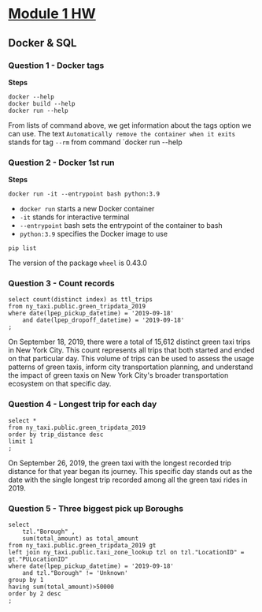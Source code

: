 # [Module 1 HW](https://github.com/DataTalksClub/data-engineering-zoomcamp/blob/main/cohorts/2024/01-docker-terraform/homework.md)
## Docker & SQL
### Question 1 - Docker tags
**Steps**
```
docker --help
docker build --help
docker run --help
```

From lists of command above, we get information about the tags option we can use.
The text `Automatically remove the container when it exits` stands for tag `--rm` from command `docker run --help

### Question 2 - Docker 1st run
**Steps**
```
docker run -it --entrypoint bash python:3.9
```
- `docker run` starts a new Docker container
- `-it` stands for interactive terminal
- `--entrypoint` bash sets the entrypoint of the container to bash
- `python:3.9` specifies the Docker image to use

```
pip list
```
The version of the package `wheel` is 0.43.0

### Question 3 - Count records
```
select count(distinct index) as ttl_trips
from ny_taxi.public.green_tripdata_2019
where date(lpep_pickup_datetime) = '2019-09-18'
	and date(lpep_dropoff_datetime) = '2019-09-18'
;
```
On September 18, 2019, there were a total of 15,612 distinct green taxi trips in New York City. This count represents all trips that both started and ended on that particular day. 
This volume of trips can be used to assess the usage patterns of green taxis, inform city transportation planning, and understand the impact of green taxis on New York City's broader transportation ecosystem on that specific day.

### Question 4 - Longest trip for each day
```
select *
from ny_taxi.public.green_tripdata_2019
order by trip_distance desc
limit 1
;
```
On September 26, 2019, the green taxi with the longest recorded trip distance for that year began its journey. This specific day stands out as the date with the single longest trip recorded among all the green taxi rides in 2019. 

### Question 5 - Three biggest pick up Boroughs
```
select 
	tzl."Borough" ,
	sum(total_amount) as total_amount 
from ny_taxi.public.green_tripdata_2019 gt 
left join ny_taxi.public.taxi_zone_lookup tzl on tzl."LocationID" = gt."PULocationID" 
where date(lpep_pickup_datetime) = '2019-09-18'
	and tzl."Borough" != 'Unknown'
group by 1
having sum(total_amount)>50000
order by 2 desc
;
```